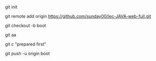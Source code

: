 git init

git remote add origin https://github.com/sunday00/lec-JAVA-web-full.git

git checkout -b boot

git aa

git c "prepared first"

git push -u origin boot